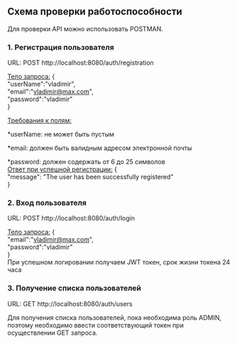 

## Схема проверки работоспособности

Для проверки API можно использовать POSTMAN.

### 1. Регистрация пользователя

URL: POST http://localhost:8080/auth/registration

<u>Тело запроса:</u>
{  
"userName":"vladimir",  
"email":"vladimir@max.com",  
"password":"vladimir"  
}

<u>Требования к полям:</u>

\*userName: не может быть пустым

\*email: должен быть валидным адресом электронной почты

\*password: должен содержать от 6 до 25 символов  
<u>Ответ при успешной регистрации:</u>
{  
 "message": "The user has been successfully registered"  
}

### 2. Вход пользователя

URL: POST http://localhost:8080/auth/login

<u>Тело запроса:</u>
{  
"email":"vladimir@max.com",  
"password":"vladimir"  
}  
При успешном логировании получаем JWT токен, срок жизни токена 24 часа

### 3. Получение списка пользователей

URL: GET http://localhost:8080/auth/users

Для получения списка пользователей, пока необходима роль ADMIN, поэтому необходимо ввести соответствующий токен при осуществлении GET запроса.
